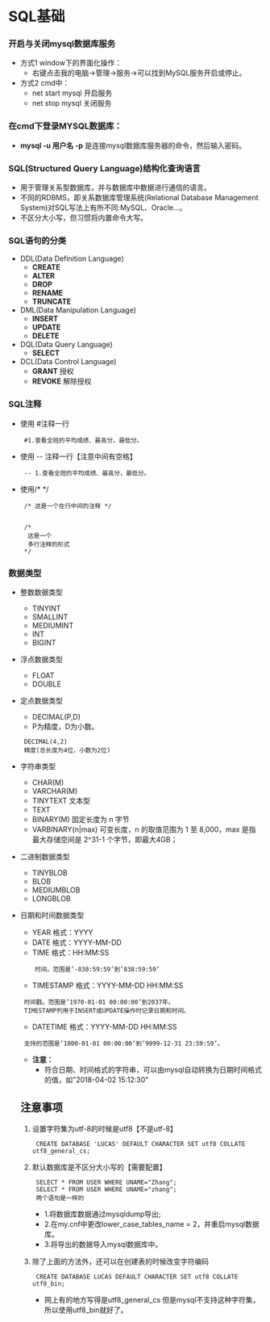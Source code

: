 # SQL基础
### 开启与关闭mysql数据库服务
* 方式1 window下的界面化操作：
  * 右键点击我的电脑→管理→服务→可以找到MySQL服务开启或停止。
* 方式2 cmd中：
  * net start mysql 开启服务
  * net stop mysql 关闭服务


### 在cmd下登录MYSQL数据库：
* **mysql -u 用户名 -p**  是连接mysql数据库服务器的命令，然后输入密码。

### SQL(Structured Query Language)结构化查询语言
* 用于管理关系型数据库，并与数据库中数据进行通信的语言。
* 不同的RDBMS，即关系数据库管理系统(Relational Database Management System)对SQL写法上有所不同:MySQL、Oracle...。
* 不区分大小写，但习惯将内置命令大写。
### SQL语句的分类

* DDL(Data Definition Language)
  * **CREATE**
  * **ALTER**
  * **DROP**
  * **RENAME**
  * **TRUNCATE**
* DML(Data Manipulation Language)
  * **INSERT**
  * **UPDATE**
  * **DELETE**
* DQL(Data Query Language)
  * **SELECT**
* DCL(Data Control Language)
  * **GRANT** 授权
  * **REVOKE** 解除授权
### SQL注释
  * 使用 #注释一行
    ```
     #1.查看全班的平均成绩、最高分，最低分。
    ```
  * 使用 -- 注释一行【注意中间有空格】
    ```
     -- 1.查看全班的平均成绩、最高分，最低分。
    ```

 * 使用/* */
     ```
      /* 这是一个在行中间的注释 */


      /*
       这是一个
       多行注释的形式
      */
    ```
### 数据类型
* 整数数据类型
  * TINYINT
  * SMALLINT
  * MEDIUMINT
  * INT
  * BIGINT
* 浮点数据类型
  * FLOAT
  * DOUBLE
* 定点数据类型
  * DECIMAL(P,D)
  * P为精度，D为小数。
  ```
   DECIMAL(4,2)
   精度(总长度为4位，小数为2位)
  ```
* 字符串类型
  * CHAR(M)
  * VARCHAR(M)
  * TINYTEXT 文本型
  * TEXT
  * BINARY(M) 固定长度为 n 字节
  * VARBINARY(n|max) 可变长度，n 的取值范围为 1 至 8,000，max 是指最大存储空间是 2^31-1 个字节，即最大4GB；
* 二进制数据类型
  * TINYBLOB
  * BLOB
  * MEDIUMBLOB
  * LONGBLOB
* 日期和时间数据类型
  * YEAR 格式：YYYY
  * DATE  格式：YYYY-MM-DD
  * TIME  格式：HH:MM:SS
  ```
      时间。范围是’-838:59:59’到’838:59:59’
  ```
  * TIMESTAMP  格式：YYYY-MM-DD HH:MM:SS
  ```
   时间戳。范围是’1970-01-01 00:00:00’到2037年。
   TIMESTAMP列用于INSERT或UPDATE操作时记录日期和时间。
  ```
  * DATETIME  格式：YYYY-MM-DD HH:MM:SS
  ```
   支持的范围是’1000-01-01 00:00:00’到’9999-12-31 23:59:59’。
  ```
  * **注意：**
     * 符合日期、时间格式的字符串，可以由mysql自动转换为日期时间格式的值，如"2018-04-02 15:12:30"

  ## 注意事项
     1. 设置字符集为utf-8的时候是utf8【不是utf-8】
        ```
         CREATE DATABASE 'LUCAS' DEFAULT CHARACTER SET utf8 COLLATE utf8_general_cs;
        ```
     2. 默认数据库是不区分大小写的【需要配置】
        ```
         SELECT * FROM USER WHERE UNAME="Zhang";
         SELECT * FROM USER WHERE UNAME="zhang";
         两个语句是一样的

        ```
        * 1.将数据库数据通过mysqldump导出;
        * 2.在my.cnf中更改lower_case_tables_name = 2，并重启mysql数据库。
        * 3.将导出的数据导入mysql数据库中。

     3. 除了上面的方法外，还可以在创建表的时候改变字符编码
        ```
         CREATE DATABASE LUCAS DEFAULT CHARACTER SET utf8 COLLATE utf8_bin;
        ```
        * 网上有的地方写得是utf8_general_cs 但是mysql不支持这种字符集，所以使用utf8_bin就好了。